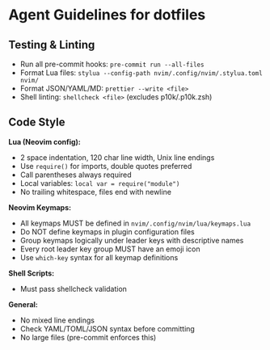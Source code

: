 # Agent Guidelines for dotfiles

## Testing & Linting

- Run all pre-commit hooks: `pre-commit run --all-files`
- Format Lua files: `stylua --config-path nvim/.config/nvim/.stylua.toml nvim/`
- Format JSON/YAML/MD: `prettier --write <file>`
- Shell linting: `shellcheck <file>` (excludes p10k/.p10k.zsh)

## Code Style

**Lua (Neovim config):**

- 2 space indentation, 120 char line width, Unix line endings
- Use `require()` for imports, double quotes preferred
- Call parentheses always required
- Local variables: `local var = require("module")`
- No trailing whitespace, files end with newline

**Neovim Keymaps:**

- All keymaps MUST be defined in `nvim/.config/nvim/lua/keymaps.lua`
- Do NOT define keymaps in plugin configuration files
- Group keymaps logically under leader keys with descriptive names
- Every root leader key group MUST have an emoji icon
- Use `which-key` syntax for all keymap definitions

**Shell Scripts:**

- Must pass shellcheck validation

**General:**

- No mixed line endings
- Check YAML/TOML/JSON syntax before committing
- No large files (pre-commit enforces this)
